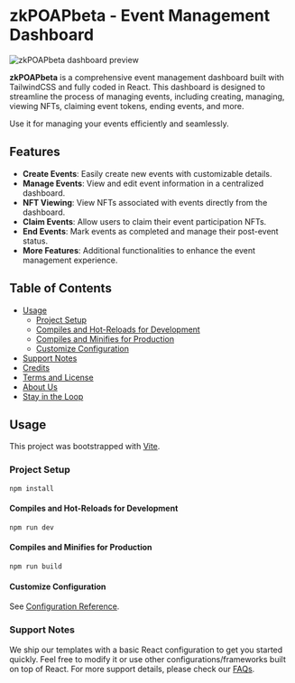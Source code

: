 # zkPOAPbeta - Event Management Dashboard

![zkPOAPbeta dashboard preview](https://github.com/XxSNiPxX/MinaPOAPbeta/zkPOAPbeta/)

**zkPOAPbeta** is a comprehensive event management dashboard built with TailwindCSS and fully coded in React. This dashboard is designed to streamline the process of managing events, including creating, managing, viewing NFTs, claiming event tokens, ending events, and more.

Use it for managing your events efficiently and seamlessly. 


## Features

- **Create Events**: Easily create new events with customizable details.
- **Manage Events**: View and edit event information in a centralized dashboard.
- **NFT Viewing**: View NFTs associated with events directly from the dashboard.
- **Claim Events**: Allow users to claim their event participation NFTs.
- **End Events**: Mark events as completed and manage their post-event status.
- **More Features**: Additional functionalities to enhance the event management experience.



## Table of Contents

* [Usage](#usage)
  * [Project Setup](#project-setup)
  * [Compiles and Hot-Reloads for Development](#compiles-and-hot-reloads-for-development)
  * [Compiles and Minifies for Production](#compiles-and-minifies-for-production)
  * [Customize Configuration](#customize-configuration)
* [Support Notes](#support-notes)            
* [Credits](#credits)
* [Terms and License](#terms-and-license)
* [About Us](#about-us)
* [Stay in the Loop](#stay-in-the-loop)

## Usage

This project was bootstrapped with [Vite](https://vitejs.dev/).

### Project Setup
```
npm install
```

#### Compiles and Hot-Reloads for Development
```
npm run dev
```

#### Compiles and Minifies for Production
```
npm run build
```

#### Customize Configuration
See [Configuration Reference](https://vitejs.dev/guide/).

### Support Notes
We ship our templates with a basic React configuration to get you started quickly. Feel free to modify it or use other configurations/frameworks built on top of React. For more support details, please check our [FAQs](https://yourorganization.com/faq/).



